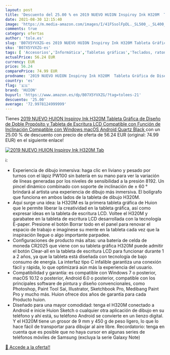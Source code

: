 ```yaml
---
layout: post
title: 'Descuento del 25.00 % en 2019 NUEVO HUION Inspiroy Ink H320M  Tab'
date: 2021-08-30 12:15:40
image: 'https://m.media-amazon.com/images/I/41FSsolFpDL._SL500_._SL400_.jpg'
comments: true
category: ofertas
author: 'tole.es'
slug: 'B07X5YVXZG-es 2019 NUEVO HUION Inspiroy Ink H320M Tableta Gráfica de...'
sku: 'B07X5YVXZG-es'
tags: [ 'Accesorios','Informática','Tabletas gráficas','Teclados, ratones y periféricos de entrada','android','huion', ]
actualPrice: 56.24 EUR
currency: EUR
price: 56.24
comparePrice: 74.99 EUR
prodname: '2019 NUEVO HUION Inspiroy Ink H320M  Tableta Gráfica de Diseño de Doble Propósito y Tableta de Escritura LCD  Compatible con Función de Inclinación  Compatible con Windows macOS Android  Quartz Black '
country: 'es'
flag: '🇪🇸'
brand: 'HUION'
buyurl: 'https://www.amazon.es/dp/B07X5YVXZG/?tag=tolees-21'
descuento: '25.00'
average: '72.9978124999999'
---
```


Tienes [2019 NUEVO HUION Inspiroy Ink H320M  Tableta Gráfica de Diseño de Doble Propósito y Tableta de Escritura LCD  Compatible con Función de Inclinación  Compatible con Windows macOS Android  Quartz Black ](https://www.amazon.es/dp/B07X5YVXZG/?tag=tolees-21) con un 25.00 % de descuento con precio de oferta de 56.24 EUR (original: 74.99 EUR) en el siguiente enlace!

[![2019 NUEVO HUION Inspiroy Ink H320M  Tab](https://m.media-amazon.com/images/I/41FSsolFpDL._SL500_._SL400_.jpg)](https://www.amazon.es/dp/B07X5YVXZG/?tag=tolees-21)

ℹ️:

- Experiencia de dibujo inmersiva: haga clic en liviano y pesado por turnos con el lápiz PW100 sin batería en su mano para ver la variación de líneas generadas por los niveles de sensibilidad a la presión 8192. Un pincel dinámico combinado con soporte de inclinación de ± 60 ° brindará al artista una experiencia de dibujo más inmersiva. El bolígrafo que funciona en ambos lados de la tableta de dibujo H320M.
- Aquí surge una idea: la H320M es la primera tableta gráfica de Huion que le permite liberar la creatividad en la tableta gráfica, así como expresar ideas en la tableta de escritura LCD. Voltee el H320M y garabatee en la tableta de escritura LCD desarrollada con la tecnología E-paper. Presione el botón Borrar todo en el panel para renovar el espacio de trabajo e imagínese su mente en la tableta cada vez que la inspiración llegue o algo importante parpadee.
- Configuraciones de producto más altas: una batería de celda de moneda CR2025 que viene con su tableta gráfica H320M puede admitir el botón Clear-all en la tableta de escritura LCD para funcionar durante 1 a 2 años, ya que la tableta está diseñada con tecnología de bajo consumo de energía. La interfaz tipo C infalible garantiza una conexión fácil y rápida, lo que optimizará aún más la experiencia del usuario.
- Compatibilidad y garantía: es compatible con Windows 7 o posterior, macOS 10.12 o posterior, Android 6.0 o posterior, compatible con los principales software de pintura y diseño convencionales, como Photoshop, Paint Tool Sai, Illustrator, Sketchbook Pro, Medibang Paint Pro y mucho más. Huion ofrece dos años de garantía para cada Producto huion.
- Diseñado para una mayor comodidad: tenga el H320M conectado a Android e inicie Huion Sketch o cualquier otra aplicación de dibujo en su teléfono y ahí está, su teléfono Android se convierte en un lienzo digital. Y el H320M tiene un grosor de 9 mm y 450 g de peso ligero, lo que lo hace fácil de transportar para dibujar al aire libre. Recordatorio: tenga en cuenta que es posible que no haya cursor en algunas series de teléfonos móviles de Samsung (excluya la serie Galaxy Note)

[🛒 Accede a la oferta!!](https://www.amazon.es/dp/B07X5YVXZG/?tag=tolees-21)
